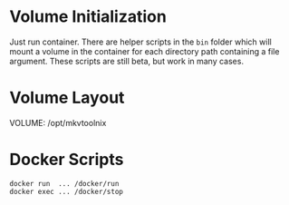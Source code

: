 
Volume Initialization
=====================

Just run container. There are helper scripts in the `bin` folder which will
mount a volume in the container for each directory path containing a file
argument. These scripts are still beta, but work in many cases.


Volume Layout
=============

VOLUME: /opt/mkvtoolnix


Docker Scripts
==============

    docker run  ... /docker/run
    docker exec ... /docker/stop
